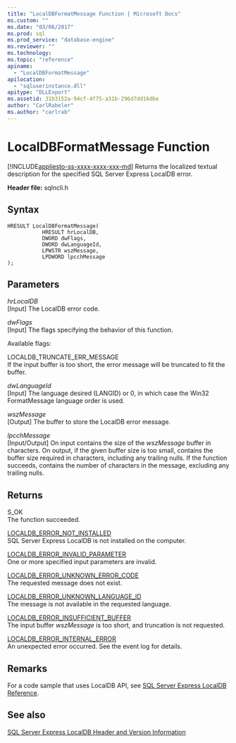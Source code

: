 ```yaml
---
title: "LocalDBFormatMessage Function | Microsoft Docs"
ms.custom: ""
ms.date: "03/06/2017"
ms.prod: sql
ms.prod_service: "database-engine"
ms.reviewer: ""
ms.technology: 
ms.topic: "reference"
apiname: 
  - "LocalDBFormatMessage"
apilocation: 
  - "sqluserinstance.dll"
apitype: "DLLExport"
ms.assetid: 31b3152a-94cf-4f75-a31b-296d7dd16dbe
author: "CarlRabeler"
ms.author: "carlrab"
---
```

# LocalDBFormatMessage Function
[!INCLUDE[appliesto-ss-xxxx-xxxx-xxx-md](../../includes/appliesto-ss-xxxx-xxxx-xxx-md.md)]
  Returns the localized textual description for the specified SQL Server Express LocalDB error.  
  
 **Header file:** sqlncli.h  
  
## Syntax  
  
```  
HRESULT LocalDBFormatMessage(  
           HRESULT hrLocalDB,  
           DWORD dwFlags,   
           DWORD dwLanguageId,   
           LPWSTR wszMessage,   
           LPDWORD lpcchMessage   
);  
```  
  
## Parameters  
 *hrLocalDB*  
 [Input] The LocalDB error code.  
  
 *dwFlags*  
 [Input] The flags specifying the behavior of this function.  
  
 Available flags:  
  
 LOCALDB_TRUNCATE_ERR_MESSAGE  
 If the input buffer is too short, the error message will be truncated to fit the buffer.  
  
 *dwLanguageId*  
 [Input] The language desired (LANGID) or 0, in which case the Win32 FormatMessage language order is used.  
  
 *wszMessage*  
 [Output] The buffer to store the LocalDB error message.  
  
 *lpcchMessage*  
 [Input/Output] On input contains the size of the *wszMessage* buffer in characters. On output, if the given buffer size is too small, contains the buffer size required in characters, including any trailing nulls. If the function succeeds, contains the number of characters in the message, excluding any trailing nulls.  
  
## Returns  
 S_OK  
 The function succeeded.  
  
 [LOCALDB_ERROR_NOT_INSTALLED](../../relational-databases/express-localdb-error-messages/localdb-error-not-installed.md)  
 SQL Server Express LocalDB is not installed on the computer.  
  
 [LOCALDB_ERROR_INVALID_PARAMETER](../../relational-databases/express-localdb-error-messages/localdb-error-invalid-parameter.md)  
 One or more specified input parameters are invalid.  
  
 [LOCALDB_ERROR_UNKNOWN_ERROR_CODE](../../relational-databases/express-localdb-error-messages/localdb-error-unknown-error-code.md)  
 The requested message does not exist.  
  
 [LOCALDB_ERROR_UNKNOWN_LANGUAGE_ID](../../relational-databases/express-localdb-error-messages/localdb-error-unknown-language-id.md)  
 The message is not available in the requested language.  
  
 [LOCALDB_ERROR_INSUFFICIENT_BUFFER](../../relational-databases/express-localdb-error-messages/localdb-error-insufficient-buffer.md)  
 The input buffer *wszMessage* is too short, and truncation is not requested.  
  
 [LOCALDB_ERROR_INTERNAL_ERROR](../../relational-databases/express-localdb-error-messages/localdb-error-internal-error.md)  
 An unexpected error occurred. See the event log for details.  
  
## Remarks  
 For a code sample that uses LocalDB API, see [SQL Server Express LocalDB Reference](../../relational-databases/sql-server-express-localdb-reference.md).  
  
## See also  
 [SQL Server Express LocalDB Header and Version Information](../../relational-databases/express-localdb-instance-apis/sql-server-express-localdb-header-and-version-information.md)  
  
  
